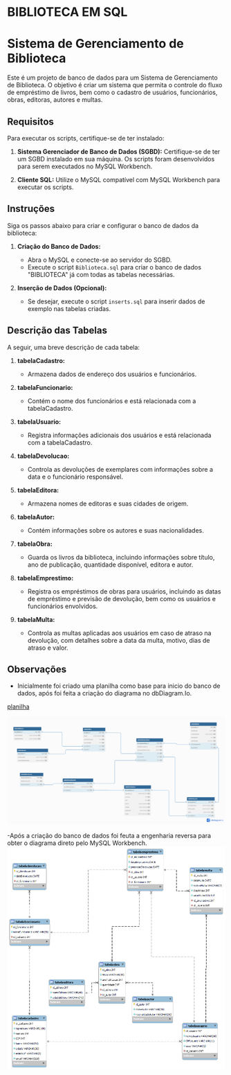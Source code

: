 # BIBLIOTECA EM SQL

# Sistema de Gerenciamento de Biblioteca

Este é um projeto de banco de dados para um Sistema de Gerenciamento de Biblioteca. O objetivo é criar um sistema que permita o controle do fluxo de empréstimo de livros, bem como o cadastro de usuários, funcionários, obras, editoras, autores e multas.

## Requisitos

Para executar os scripts, certifique-se de ter instalado:

1. **Sistema Gerenciador de Banco de Dados (SGBD):** Certifique-se de ter um SGBD instalado em sua máquina. Os scripts foram desenvolvidos para serem executados no MySQL Workbench.

2. **Cliente SQL:** Utilize o MySQL compatível com MySQL Workbench para executar os scripts.

## Instruções

Siga os passos abaixo para criar e configurar o banco de dados da biblioteca:

1. **Criação do Banco de Dados:**
   - Abra o MySQL e conecte-se ao servidor do SGBD.
   - Execute o script `Biblioteca.sql` para criar o banco de dados "BIBLIOTECA" já com todas as tabelas necessárias.

2. **Inserção de Dados (Opcional):**
   - Se desejar, execute o script `inserts.sql` para inserir dados de exemplo nas tabelas criadas.

## Descrição das Tabelas

A seguir, uma breve descrição de cada tabela:

1. **tabelaCadastro:**
   - Armazena dados de endereço dos usuários e funcionários.

2. **tabelaFuncionario:**
   - Contém o nome dos funcionários e está relacionada com a tabelaCadastro.

3. **tabelaUsuario:**
   - Registra informações adicionais dos usuários e está relacionada com a tabelaCadastro.

4. **tabelaDevolucao:**
   - Controla as devoluções de exemplares com informações sobre a data e o funcionário responsável.

5. **tabelaEditora:**
   - Armazena nomes de editoras e suas cidades de origem.

6. **tabelaAutor:**
   - Contém informações sobre os autores e suas nacionalidades.

7. **tabelaObra:**
   - Guarda os livros da biblioteca, incluindo informações sobre título, ano de publicação, quantidade disponível, editora e autor.

8. **tabelaEmprestimo:**
   - Registra os empréstimos de obras para usuários, incluindo as datas de empréstimo e previsão de devolução, bem como os usuários e funcionários envolvidos.

9. **tabelaMulta:**
   - Controla as multas aplicadas aos usuários em caso de atraso na devolução, com detalhes sobre a data da multa, motivo, dias de atraso e valor.

## Observações

- Inicialmente foi criado uma planilha como base para inicio do banco de dados, após foi feita a criação do diagrama no dbDiagram.Io.

[planilha](./esquemas/tabela%20em%20planilha.pdf)

![imagem do dbDiagram](./esquemas/diagrama_dbDiagram.png)

-Após a criação do banco de dados foi feuta a engenharia reversa para obter o diagrama direto pelo MySQL Workbench.
![engenharia reversa](./esquemas/diagrama_engenharia_reversa.png)
